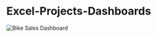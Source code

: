 # Excel-Projects-Dashboards

![Bike Sales Dashboard](https://github.com/Gaur025/Excel-Projects-Dashboards/assets/53060111/58aebdfb-ff1e-42a2-b6ed-09e5d361e918)
